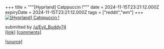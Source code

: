 +++
title = """[Hyprland] Catppuccin !"""
date = 2024-11-15T23:21:12.000Z
expiryDate = 2024-11-15T23:21:12.000Z
tags = ["reddit","wm"]
+++
[![[Hyprland] Catppuccin !](https://preview.redd.it/q85337e5f51e1.png?width=640&crop=smart&auto=webp&s=5e16655992e3f26f724b7eaf8843e4914fc40552 "[Hyprland] Catppuccin !")](https://www.reddit.com/r/unixporn/comments/1gs9pn5/hyprland_catppuccin/)

submitted by [/u/Evil\_Buddy74](https://www.reddit.com/user/Evil_Buddy74)  
[\[link\]](https://i.redd.it/q85337e5f51e1.png) [\[comments\]](https://www.reddit.com/r/unixporn/comments/1gs9pn5/hyprland_catppuccin/)

[[source]](https://www.reddit.com/r/unixporn/comments/1gs9pn5/hyprland_catppuccin/)
